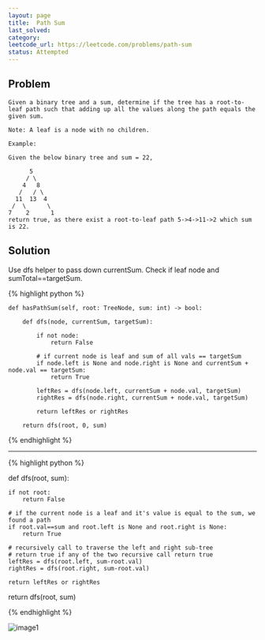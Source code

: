 ```yaml
---
layout: page
title:  Path Sum
last_solved: 
category: 
leetcode_url: https://leetcode.com/problems/path-sum
status: Attempted
---
```


Problem
-------

```
Given a binary tree and a sum, determine if the tree has a root-to-leaf path such that adding up all the values along the path equals the given sum.

Note: A leaf is a node with no children.

Example:

Given the below binary tree and sum = 22,

      5
     / \
    4   8
   /   / \
  11  13  4
 /  \      \
7    2      1
return true, as there exist a root-to-leaf path 5->4->11->2 which sum is 22.

```

Solution
----------

Use dfs helper to pass down currentSum. Check if leaf node and sumTotal==targetSum.

{% highlight python %}

    def hasPathSum(self, root: TreeNode, sum: int) -> bool:

        def dfs(node, currentSum, targetSum):

            if not node:
                return False
            
            # if current node is leaf and sum of all vals == targetSum
            if node.left is None and node.right is None and currentSum + node.val == targetSum:
                return True

            leftRes = dfs(node.left, currentSum + node.val, targetSum)
            rightRes = dfs(node.right, currentSum + node.val, targetSum)

            return leftRes or rightRes

        return dfs(root, 0, sum)

{% endhighlight %}

_______________



{% highlight python %}

def dfs(root, sum):
    
    if not root:
        return False
    
    # if the current node is a leaf and it's value is equal to the sum, we found a path
    if root.val==sum and root.left is None and root.right is None:
        return True
    
    # recursively call to traverse the left and right sub-tree
    # return true if any of the two recursive call return true
    leftRes = dfs(root.left, sum-root.val)
    rightRes = dfs(root.right, sum-root.val)
    
    return leftRes or rightRes

return dfs(root, sum)


{% endhighlight %}


![image1](https://5wkfbq.dm.files.1drv.com/y4m1LAF1rJH3rvE6Fvoa19b9yQaMDbSKWiaK30lMziT7NLyxl8pZnpAV9b8fA4kYg-9pbglZXrlKtwQ6m57t3x1Eup0UAeaUw2l8He8myjMvgvUpiOVvhQD9Tr_5i5mw3hLqErN-otBc4QQanjNm0ye7UiqB-b8ymiORnOz7TAHQLWcHuuZR5k0Can1XRKt846BNzH5OzeZbTMuifNt2NXGbQ?width=1477&height=2053&cropmode=none)
